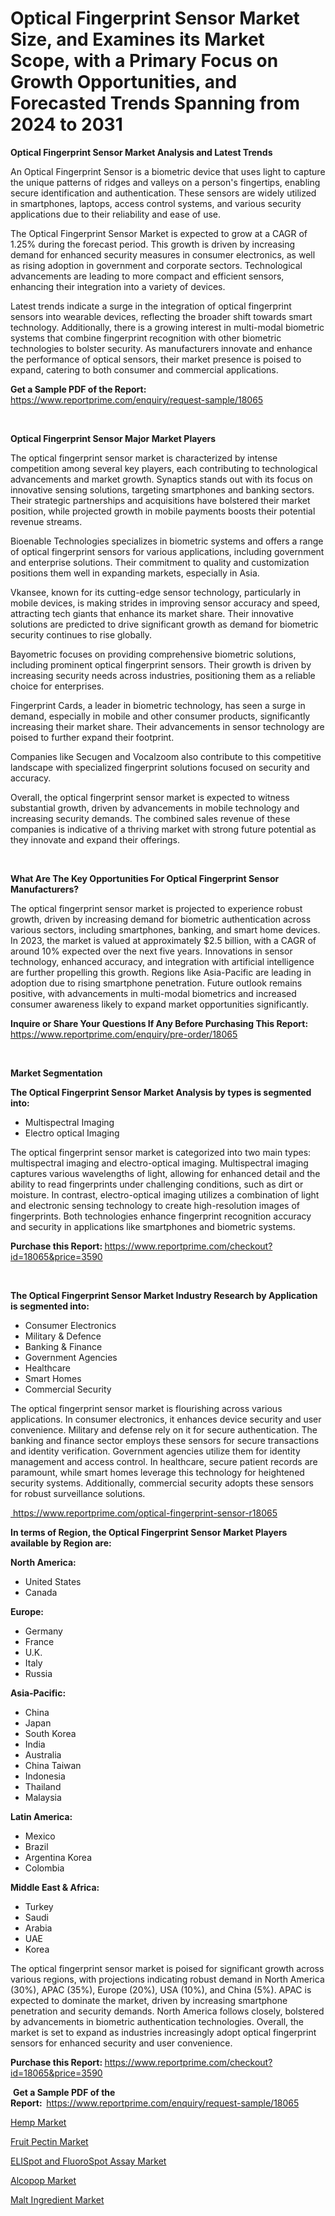 <p><h1>Optical Fingerprint Sensor Market Size, and Examines its Market Scope, with a Primary Focus on Growth Opportunities, and Forecasted Trends Spanning from 2024 to 2031</h1></p><p><strong>Optical Fingerprint Sensor Market Analysis and Latest Trends</strong></p>
<p><p>An Optical Fingerprint Sensor is a biometric device that uses light to capture the unique patterns of ridges and valleys on a person's fingertips, enabling secure identification and authentication. These sensors are widely utilized in smartphones, laptops, access control systems, and various security applications due to their reliability and ease of use.</p><p>The Optical Fingerprint Sensor Market is expected to grow at a CAGR of 1.25% during the forecast period. This growth is driven by increasing demand for enhanced security measures in consumer electronics, as well as rising adoption in government and corporate sectors. Technological advancements are leading to more compact and efficient sensors, enhancing their integration into a variety of devices. </p><p>Latest trends indicate a surge in the integration of optical fingerprint sensors into wearable devices, reflecting the broader shift towards smart technology. Additionally, there is a growing interest in multi-modal biometric systems that combine fingerprint recognition with other biometric technologies to bolster security. As manufacturers innovate and enhance the performance of optical sensors, their market presence is poised to expand, catering to both consumer and commercial applications.</p></p>
<p><strong>Get a Sample PDF of the Report:&nbsp;</strong> <a href="https://www.reportprime.com/enquiry/request-sample/18065?utm_campaign=1140&utm_medium=2&utm_source=Github&utm_content=ia&utm_term=20112024&utm_id=optical-fingerprint-sensor">https://www.reportprime.com/enquiry/request-sample/18065</a></p>
<p>&nbsp;</p>
<p><strong>Optical Fingerprint Sensor Major Market Players</strong></p>
<p><p>The optical fingerprint sensor market is characterized by intense competition among several key players, each contributing to technological advancements and market growth. Synaptics stands out with its focus on innovative sensing solutions, targeting smartphones and banking sectors. Their strategic partnerships and acquisitions have bolstered their market position, while projected growth in mobile payments boosts their potential revenue streams.</p><p>Bioenable Technologies specializes in biometric systems and offers a range of optical fingerprint sensors for various applications, including government and enterprise solutions. Their commitment to quality and customization positions them well in expanding markets, especially in Asia.</p><p>Vkansee, known for its cutting-edge sensor technology, particularly in mobile devices, is making strides in improving sensor accuracy and speed, attracting tech giants that enhance its market share. Their innovative solutions are predicted to drive significant growth as demand for biometric security continues to rise globally.</p><p>Bayometric focuses on providing comprehensive biometric solutions, including prominent optical fingerprint sensors. Their growth is driven by increasing security needs across industries, positioning them as a reliable choice for enterprises.</p><p>Fingerprint Cards, a leader in biometric technology, has seen a surge in demand, especially in mobile and other consumer products, significantly increasing their market share. Their advancements in sensor technology are poised to further expand their footprint.</p><p>Companies like Secugen and Vocalzoom also contribute to this competitive landscape with specialized fingerprint solutions focused on security and accuracy.</p><p>Overall, the optical fingerprint sensor market is expected to witness substantial growth, driven by advancements in mobile technology and increasing security demands. The combined sales revenue of these companies is indicative of a thriving market with strong future potential as they innovate and expand their offerings.</p></p>
<p>&nbsp;</p>
<p><strong>What Are The Key Opportunities For Optical Fingerprint Sensor Manufacturers?</strong></p>
<p><p>The optical fingerprint sensor market is projected to experience robust growth, driven by increasing demand for biometric authentication across various sectors, including smartphones, banking, and smart home devices. In 2023, the market is valued at approximately $2.5 billion, with a CAGR of around 10% expected over the next five years. Innovations in sensor technology, enhanced accuracy, and integration with artificial intelligence are further propelling this growth. Regions like Asia-Pacific are leading in adoption due to rising smartphone penetration. Future outlook remains positive, with advancements in multi-modal biometrics and increased consumer awareness likely to expand market opportunities significantly.</p></p>
<p><strong>Inquire or Share Your Questions If Any Before Purchasing This Report:</strong> <a href="https://www.reportprime.com/enquiry/pre-order/18065?utm_campaign=1140&utm_medium=2&utm_source=Github&utm_content=ia&utm_term=20112024&utm_id=optical-fingerprint-sensor">https://www.reportprime.com/enquiry/pre-order/18065</a></p>
<p>&nbsp;</p>
<p><strong>Market Segmentation</strong></p>
<p><strong>The Optical Fingerprint Sensor Market Analysis by types is segmented into:</strong></p>
<p><ul><li>Multispectral Imaging</li><li>Electro optical Imaging</li></ul></p>
<p><p>The optical fingerprint sensor market is categorized into two main types: multispectral imaging and electro-optical imaging. Multispectral imaging captures various wavelengths of light, allowing for enhanced detail and the ability to read fingerprints under challenging conditions, such as dirt or moisture. In contrast, electro-optical imaging utilizes a combination of light and electronic sensing technology to create high-resolution images of fingerprints. Both technologies enhance fingerprint recognition accuracy and security in applications like smartphones and biometric systems.</p></p>
<p><strong>Purchase this Report:&nbsp;</strong><a href="https://www.reportprime.com/checkout?id=18065&price=3590&utm_campaign=1140&utm_medium=2&utm_source=Github&utm_content=ia&utm_term=20112024&utm_id=optical-fingerprint-sensor">https://www.reportprime.com/checkout?id=18065&price=3590</a></p>
<p>&nbsp;</p>
<p><strong>The Optical Fingerprint Sensor Market Industry Research by Application is segmented into:</strong></p>
<p><ul><li>Consumer Electronics</li><li>Military & Defence</li><li>Banking & Finance</li><li>Government Agencies</li><li>Healthcare</li><li>Smart Homes</li><li>Commercial Security</li></ul></p>
<p><p>The optical fingerprint sensor market is flourishing across various applications. In consumer electronics, it enhances device security and user convenience. Military and defense rely on it for secure authentication. The banking and finance sector employs these sensors for secure transactions and identity verification. Government agencies utilize them for identity management and access control. In healthcare, secure patient records are paramount, while smart homes leverage this technology for heightened security systems. Additionally, commercial security adopts these sensors for robust surveillance solutions.</p></p>
<p><a href="https://www.reportprime.com/optical-fingerprint-sensor-r18065?utm_campaign=1140&utm_medium=2&utm_source=Github&utm_content=ia&utm_term=20112024&utm_id=optical-fingerprint-sensor">&nbsp;https://www.reportprime.com/optical-fingerprint-sensor-r18065</a></p>
<p><strong>In terms of Region, the Optical Fingerprint Sensor Market Players available by Region are:</strong></p>
<p>
    <p> <strong> North America: </strong>
        <ul>
            <li>United States</li>
            <li>Canada</li>
        </ul>
        </p> 
    <p> <strong> Europe: </strong>
        <ul>
            <li>Germany</li>
            <li>France</li>
            <li>U.K.</li>
            <li>Italy</li>
            <li>Russia</li>
        </ul>
        </p> 
    <p> <strong> Asia-Pacific: </strong>
        <ul>
            <li>China</li>
            <li>Japan</li>
            <li>South Korea</li>
            <li>India</li>
            <li>Australia</li>
            <li>China Taiwan</li>
            <li>Indonesia</li>
            <li>Thailand</li>
            <li>Malaysia</li>
        </ul>
        </p> 
    <p> <strong> Latin America: </strong>
        <ul>
            <li>Mexico</li>
            <li>Brazil</li>
            <li>Argentina Korea</li>
            <li>Colombia</li>
        </ul>
        </p> 
    <p> <strong> Middle East & Africa: </strong>
        <ul>
            <li>Turkey</li>
            <li>Saudi</li>
            <li>Arabia</li>
            <li>UAE</li>
            <li>Korea</li>
        </ul>
    </p>
    </p>
<p><p>The optical fingerprint sensor market is poised for significant growth across various regions, with projections indicating robust demand in North America (30%), APAC (35%), Europe (20%), USA (10%), and China (5%). APAC is expected to dominate the market, driven by increasing smartphone penetration and security demands. North America follows closely, bolstered by advancements in biometric authentication technologies. Overall, the market is set to expand as industries increasingly adopt optical fingerprint sensors for enhanced security and user convenience.</p></p>
<p><strong>Purchase this Report: </strong><a href="https://www.reportprime.com/checkout?id=18065&price=3590&utm_campaign=1140&utm_medium=2&utm_source=Github&utm_content=ia&utm_term=20112024&utm_id=optical-fingerprint-sensor">https://www.reportprime.com/checkout?id=18065&price=3590</a></p>
<p>&nbsp;<strong>Get a Sample PDF of the Report:&nbsp;&nbsp;</strong><a href="https://www.reportprime.com/enquiry/request-sample/18065?utm_campaign=1140&utm_medium=2&utm_source=Github&utm_content=ia&utm_term=20112024&utm_id=optical-fingerprint-sensor">https://www.reportprime.com/enquiry/request-sample/18065</a></p>
<p><strong></strong></p>
<p><p><a href="https://issuu.com/reportprime-2/docs/hemp-market-size-2030.pptx_2f44ef51f8ffb8?utm_campaign=1140&utm_medium=2&utm_source=Github&utm_content=ia&utm_term=20112024&utm_id=optical-fingerprint-sensor">Hemp Market</a></p><p><a href="https://www.linkedin.com/pulse/fruit-pectin-market-size-projected-expand-79-cagr-from-2024-9yeje?utm_campaign=1140&utm_medium=2&utm_source=Github&utm_content=ia&utm_term=20112024&utm_id=optical-fingerprint-sensor">Fruit Pectin Market</a></p><p><a href="https://issuu.com/reportprime-2/docs/elispot-and-fluorospot-assay-market_fee55d40821c34?utm_campaign=1140&utm_medium=2&utm_source=Github&utm_content=ia&utm_term=20112024&utm_id=optical-fingerprint-sensor">ELISpot and FluoroSpot Assay Market</a></p><p><a href="https://www.linkedin.com/pulse/strategic-forecast-alcopop-market-growth-trends-size-2024--mzlge?utm_campaign=1140&utm_medium=2&utm_source=Github&utm_content=ia&utm_term=20112024&utm_id=optical-fingerprint-sensor">Alcopop Market</a></p><p><a href="https://www.linkedin.com/pulse/informative-market-analysis-malt-ingredient-estimated-cagr-51-kt8ze?utm_campaign=1140&utm_medium=2&utm_source=Github&utm_content=ia&utm_term=20112024&utm_id=optical-fingerprint-sensor">Malt Ingredient Market</a></p></p>